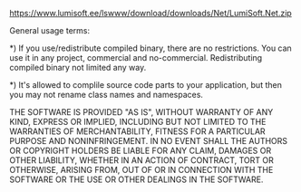 https://www.lumisoft.ee/lswww/download/downloads/Net/LumiSoft.Net.zip


General usage terms:

  *) If you use/redistribute compiled binary, there are no restrictions.
     You can use it in any project, commercial and no-commercial.
     Redistributing compiled binary not limited any way.

  *) It's allowed to complile source code parts to your application,
     but then you may not rename class names and namespaces.


THE SOFTWARE IS PROVIDED "AS IS", WITHOUT WARRANTY OF ANY KIND, EXPRESS OR IMPLIED, 
INCLUDING BUT NOT LIMITED TO THE WARRANTIES OF MERCHANTABILITY, FITNESS FOR A PARTICULAR 
PURPOSE AND NONINFRINGEMENT. IN NO EVENT SHALL THE AUTHORS OR COPYRIGHT HOLDERS BE LIABLE 
FOR ANY CLAIM, DAMAGES OR OTHER LIABILITY, WHETHER IN AN ACTION OF CONTRACT, TORT OR OTHERWISE, 
ARISING FROM, OUT OF OR IN CONNECTION WITH THE SOFTWARE OR THE USE OR OTHER DEALINGS IN THE SOFTWARE.

